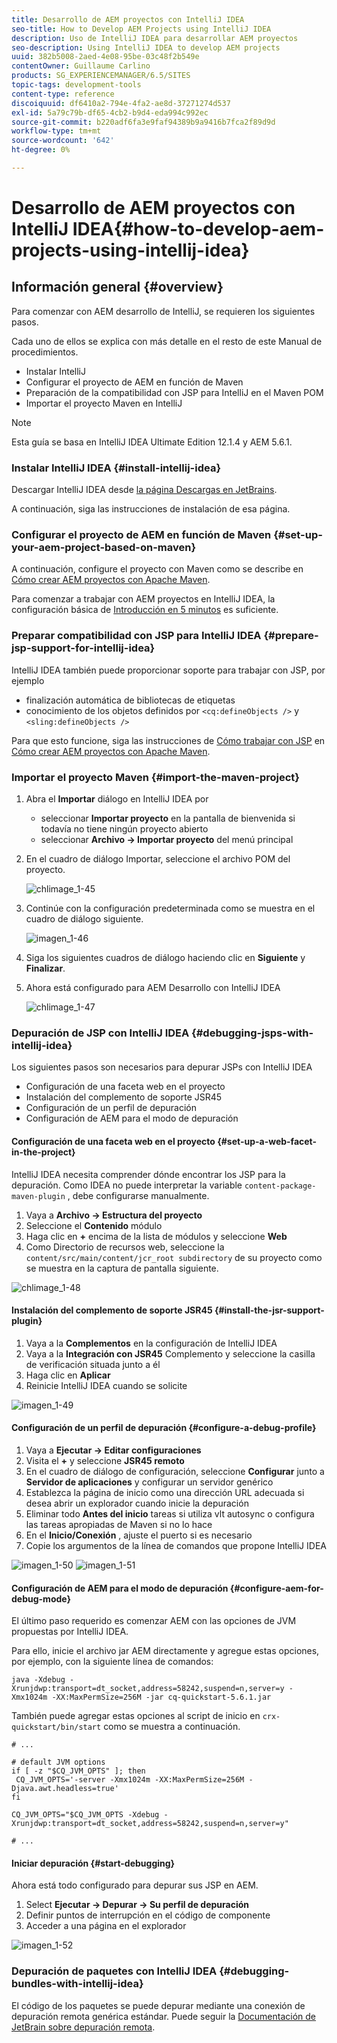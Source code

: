 ```yaml
---
title: Desarrollo de AEM proyectos con IntelliJ IDEA
seo-title: How to Develop AEM Projects using IntelliJ IDEA
description: Uso de IntelliJ IDEA para desarrollar AEM proyectos
seo-description: Using IntelliJ IDEA to develop AEM projects
uuid: 382b5008-2aed-4e08-95be-03c48f2b549e
contentOwner: Guillaume Carlino
products: SG_EXPERIENCEMANAGER/6.5/SITES
topic-tags: development-tools
content-type: reference
discoiquuid: df6410a2-794e-4fa2-ae8d-37271274d537
exl-id: 5a79c79b-df65-4cb2-b9d4-eda994c992ec
source-git-commit: b220adf6fa3e9faf94389b9a9416b7fca2f89d9d
workflow-type: tm+mt
source-wordcount: '642'
ht-degree: 0%

---
```


# Desarrollo de AEM proyectos con IntelliJ IDEA{#how-to-develop-aem-projects-using-intellij-idea}

## Información general {#overview}

Para comenzar con AEM desarrollo de IntelliJ, se requieren los siguientes pasos.

Cada uno de ellos se explica con más detalle en el resto de este Manual de procedimientos.

* Instalar IntelliJ
* Configurar el proyecto de AEM en función de Maven
* Preparación de la compatibilidad con JSP para IntelliJ en el Maven POM
* Importar el proyecto Maven en IntelliJ

>[!NOTE]
>
>Esta guía se basa en IntelliJ IDEA Ultimate Edition 12.1.4 y AEM 5.6.1.

### Instalar IntelliJ IDEA {#install-intellij-idea}

Descargar IntelliJ IDEA desde [la página Descargas en JetBrains](https://www.jetbrains.com/idea/download/index.html).

A continuación, siga las instrucciones de instalación de esa página.

### Configurar el proyecto de AEM en función de Maven {#set-up-your-aem-project-based-on-maven}

A continuación, configure el proyecto con Maven como se describe en [Cómo crear AEM proyectos con Apache Maven](/help/sites-developing/ht-projects-maven.md).

Para comenzar a trabajar con AEM proyectos en IntelliJ IDEA, la configuración básica de [Introducción en 5 minutos](https://maven.apache.org/guides/getting-started/maven-in-five-minutes.html) es suficiente.

### Preparar compatibilidad con JSP para IntelliJ IDEA {#prepare-jsp-support-for-intellij-idea}

IntelliJ IDEA también puede proporcionar soporte para trabajar con JSP, por ejemplo

* finalización automática de bibliotecas de etiquetas
* conocimiento de los objetos definidos por `<cq:defineObjects />` y `<sling:defineObjects />`

Para que esto funcione, siga las instrucciones de [Cómo trabajar con JSP](/help/sites-developing/ht-projects-maven.md#how-to-work-with-jsps) en [Cómo crear AEM proyectos con Apache Maven](/help/sites-developing/ht-projects-maven.md).

### Importar el proyecto Maven {#import-the-maven-project}

1. Abra el **Importar** diálogo en IntelliJ IDEA por

   * seleccionar **Importar proyecto** en la pantalla de bienvenida si todavía no tiene ningún proyecto abierto
   * seleccionar **Archivo -> Importar proyecto** del menú principal

1. En el cuadro de diálogo Importar, seleccione el archivo POM del proyecto.

   ![chlimage_1-45](assets/chlimage_1-45a.png)

1. Continúe con la configuración predeterminada como se muestra en el cuadro de diálogo siguiente.

   ![imagen_1-46](assets/chlimage_1-46a.png)

1. Siga los siguientes cuadros de diálogo haciendo clic en **Siguiente** y **Finalizar**.
1. Ahora está configurado para AEM Desarrollo con IntelliJ IDEA

   ![chlimage_1-47](assets/chlimage_1-47a.png)

### Depuración de JSP con IntelliJ IDEA {#debugging-jsps-with-intellij-idea}

Los siguientes pasos son necesarios para depurar JSPs con IntelliJ IDEA

* Configuración de una faceta web en el proyecto
* Instalación del complemento de soporte JSR45
* Configuración de un perfil de depuración
* Configuración de AEM para el modo de depuración

#### Configuración de una faceta web en el proyecto {#set-up-a-web-facet-in-the-project}

IntelliJ IDEA necesita comprender dónde encontrar los JSP para la depuración. Como IDEA no puede interpretar la variable `content-package-maven-plugin` , debe configurarse manualmente.

1. Vaya a **Archivo -> Estructura del proyecto**
1. Seleccione el **Contenido** módulo
1. Haga clic en **+** encima de la lista de módulos y seleccione **Web**
1. Como Directorio de recursos web, seleccione la `content/src/main/content/jcr_root subdirectory` de su proyecto como se muestra en la captura de pantalla siguiente.

![chlimage_1-48](assets/chlimage_1-48a.png)

#### Instalación del complemento de soporte JSR45 {#install-the-jsr-support-plugin}

1. Vaya a la **Complementos** en la configuración de IntelliJ IDEA
1. Vaya a la **Integración con JSR45** Complemento y seleccione la casilla de verificación situada junto a él
1. Haga clic en **Aplicar**
1. Reinicie IntelliJ IDEA cuando se solicite

![imagen_1-49](assets/chlimage_1-49a.png)

#### Configuración de un perfil de depuración {#configure-a-debug-profile}

1. Vaya a **Ejecutar -> Editar configuraciones**
1. Visita el **+** y seleccione **JSR45 remoto**
1. En el cuadro de diálogo de configuración, seleccione **Configurar** junto a **Servidor de aplicaciones** y configurar un servidor genérico
1. Establezca la página de inicio como una dirección URL adecuada si desea abrir un explorador cuando inicie la depuración
1. Eliminar todo **Antes del inicio** tareas si utiliza vlt autosync o configura las tareas apropiadas de Maven si no lo hace
1. En el **Inicio/Conexión** , ajuste el puerto si es necesario
1. Copie los argumentos de la línea de comandos que propone IntelliJ IDEA

![imagen_1-50](assets/chlimage_1-50a.png) ![imagen_1-51](assets/chlimage_1-51a.png)

#### Configuración de AEM para el modo de depuración {#configure-aem-for-debug-mode}

El último paso requerido es comenzar AEM con las opciones de JVM propuestas por IntelliJ IDEA.

Para ello, inicie el archivo jar AEM directamente y agregue estas opciones, por ejemplo, con la siguiente línea de comandos:

`java -Xdebug -Xrunjdwp:transport=dt_socket,address=58242,suspend=n,server=y -Xmx1024m -XX:MaxPermSize=256M -jar cq-quickstart-5.6.1.jar`

También puede agregar estas opciones al script de inicio en `crx-quickstart/bin/start` como se muestra a continuación.

```shell
# ...

# default JVM options
if [ -z "$CQ_JVM_OPTS" ]; then
 CQ_JVM_OPTS='-server -Xmx1024m -XX:MaxPermSize=256M -Djava.awt.headless=true'
fi

CQ_JVM_OPTS="$CQ_JVM_OPTS -Xdebug -Xrunjdwp:transport=dt_socket,address=58242,suspend=n,server=y"

# ...
```

#### Iniciar depuración {#start-debugging}

Ahora está todo configurado para depurar sus JSP en AEM.

1. Select **Ejecutar -> Depurar -> Su perfil de depuración**
1. Definir puntos de interrupción en el código de componente
1. Acceder a una página en el explorador

![imagen_1-52](assets/chlimage_1-52a.png)

### Depuración de paquetes con IntelliJ IDEA {#debugging-bundles-with-intellij-idea}

El código de los paquetes se puede depurar mediante una conexión de depuración remota genérica estándar. Puede seguir la [Documentación de JetBrain sobre depuración remota](https://www.jetbrains.com/idea/webhelp/run-debug-configuration-remote.html).
